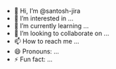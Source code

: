- 👋 Hi, I’m @santosh-jira
- 👀 I’m interested in ...
- 🌱 I’m currently learning ...
- 💞️ I’m looking to collaborate on ...
- 📫 How to reach me ...
- 😄 Pronouns: ...
- ⚡ Fun fact: ...

<!---
santosh-jira/santosh-jira is a ✨ special ✨ repository because its `README.md` (this file) appears on your GitHub profile.
You can click the Preview link to take a look at your changes.
--->
